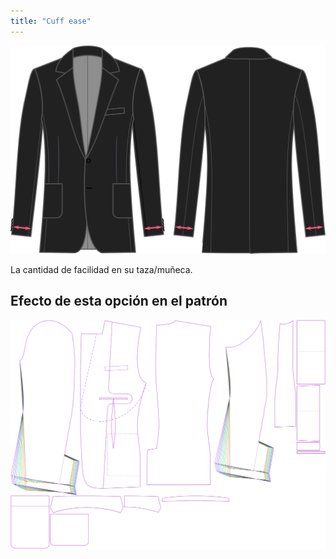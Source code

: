 ```yaml
---
title: "Cuff ease"
---
```


![Holgura de muñeca](cuffease.svg)

La cantidad de facilidad en su taza/muñeca.

## Efecto de esta opción en el patrón

![Esta imagen muestra el efecto de esta opción superponiendo varias variantes que tienen un valor diferente para esta opción](jaeger_cuffease_sample.svg "Effect of this option on the pattern")
